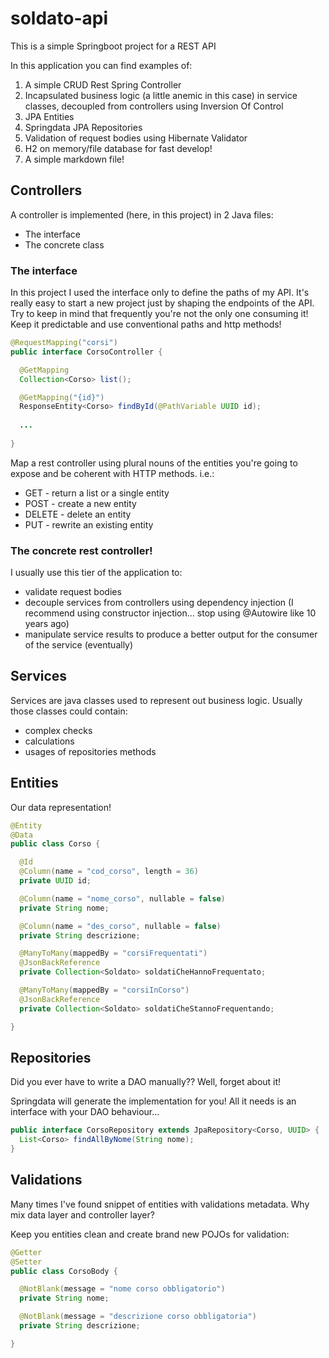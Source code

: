 # soldato-api

This is a simple Springboot project for a REST API

In this application you can find examples of:
1. A simple CRUD Rest Spring Controller
2. Incapsulated business logic (a little anemic in this case) in service classes, decoupled from controllers using Inversion Of Control
3. JPA Entities
4. Springdata JPA Repositories
5. Validation of request bodies using Hibernate Validator
6. H2 on memory/file database for fast develop!
7. A simple markdown file!

## Controllers

A controller is implemented (here, in this project) in 2 Java files:
* The interface
* The concrete class

### The interface

In this project I used the interface only to define the paths of my API. It's really easy to start a new project just by shaping the endpoints of the API. Try to keep in mind that frequently you're not the only one consuming it! Keep it predictable and use conventional paths and http methods!

```Java
@RequestMapping("corsi")
public interface CorsoController {

  @GetMapping
  Collection<Corso> list();

  @GetMapping("{id}")
  ResponseEntity<Corso> findById(@PathVariable UUID id);
  
  ...
  
}
```

Map a rest controller using plural nouns of the entities you're going to expose and be coherent with HTTP methods. i.e.:
* GET - return a list or a single entity
* POST - create a new entity
* DELETE - delete an entity
* PUT - rewrite an existing entity


### The concrete rest controller!

I usually use this tier of the application to:
* validate request bodies
* decouple services from controllers using dependency injection (I recommend using constructor injection... stop using @Autowire like 10 years ago)
* manipulate service results to produce a better output for the consumer of the service (eventually)

## Services

Services are java classes used to represent out business logic. Usually those classes could contain:
* complex checks
* calculations
* usages of repositories methods

## Entities

Our data representation!

```Java
@Entity
@Data
public class Corso {

  @Id
  @Column(name = "cod_corso", length = 36)
  private UUID id;

  @Column(name = "nome_corso", nullable = false)
  private String nome;

  @Column(name = "des_corso", nullable = false)
  private String descrizione;

  @ManyToMany(mappedBy = "corsiFrequentati")
  @JsonBackReference
  private Collection<Soldato> soldatiCheHannoFrequentato;

  @ManyToMany(mappedBy = "corsiInCorso")
  @JsonBackReference
  private Collection<Soldato> soldatiCheStannoFrequentando;

}
```

## Repositories

Did you ever have to write a DAO manually?? Well, forget about it!

Springdata will generate the implementation for you! All it needs is an interface with your DAO behaviour...

```Java
public interface CorsoRepository extends JpaRepository<Corso, UUID> {
  List<Corso> findAllByNome(String nome);
}
```

## Validations

Many times I've found snippet of entities with validations metadata. Why mix data layer and controller layer?

Keep you entities clean and create brand new POJOs for validation:

```Java
@Getter
@Setter
public class CorsoBody {

  @NotBlank(message = "nome corso obbligatorio")
  private String nome;

  @NotBlank(message = "descrizione corso obbligatoria")
  private String descrizione;

}
```

